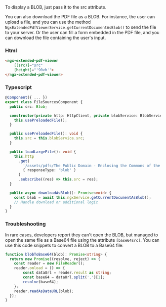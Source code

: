 
To display a BLOB, just pass it to the src attribute.

You can also download the PDF file as a BLOB. For instance, the user can upload a file, and you can use the method `NgxExtendedPdfViewerService.getCurrentDocumentAsBlob()` to send the file to your server. Or the user can fill a form embedded in the PDF file, and you can download the file containing the user's input.

### Html

```html
<ngx-extended-pdf-viewer 
    [(src)]="src"
    [height]="'90vh'">
</ngx-extended-pdf-viewer>
```

### Typescript
```ts
@Component({ ... })
export class FileSourcesComponent {
  public src: Blob;

  constructor(private http: HttpClient, private blobService: BlobService, private ngxService: NgxExtendedPdfViewerService) {
    this.usePreloadedFile();
  }

  public usePreloadedFile(): void {
    this.src = this.blobService.src;
  }

  public loadLargeFile(): void {
    this.http
      .get(
        '/assets/pdfs/The Public Domain - Enclosing the Commons of the Mind.pdf',
        { responseType: 'blob' }
      )
      .subscribe((res) => this.src = res);
  }

  public async downloadAsBlob(): Promise<void> {
    const blob = await this.ngxService.getCurrentDocumentAsBlob();
    // Handle download or additional logic
  }
}
```

### Troubleshooting

In rare cases, developers report they can't open the BLOB, but managed to open the same file as a Base64 file using the attribute `[base64src]`. You can use this code snippets to convert a BLOB to a Base64 file:

```ts
function blobToBase64(blob): Promise<string> {
  return new Promise((resolve, reject) => {
    const reader = new FileReader();
    reader.onload = () => {
        const dataUrl = reader.result as string;
        const base64 = dataUrl.split(',')[1];
        resolve(base64);
    };
    reader.readAsDataURL(blob);
  });
}
```
